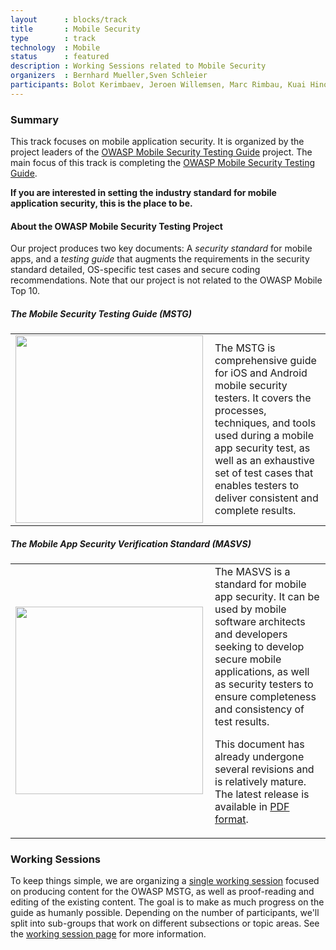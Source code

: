 ```yaml
---
layout      : blocks/track
title       : Mobile Security
type        : track
technology  : Mobile
status      : featured
description : Working Sessions related to Mobile Security
organizers  : Bernhard Mueller,Sven Schleier
participants: Bolot Kerimbaev, Jeroen Willemsen, Marc Rimbau, Kuai Hinojosa
---
```


### Summary

This track focuses on mobile application security. It is organized by the project leaders of the [OWASP Mobile Security Testing Guide](https://www.owasp.org/index.php/OWASP_Mobile_Security_Testing_Guide) project. The main focus of this track is completing the [OWASP Mobile Security Testing Guide](https://github.com/OWASP/owasp-mstg).

**If you are interested in setting the industry standard for mobile application security, this is the place to be.**

#### About the OWASP Mobile Security Testing Project

Our project produces two key documents: A *security standard* for mobile apps, and a *testing guide* that augments the requirements in the security standard detailed, OS-specific test cases and secure coding recommendations. Note that our project is not related to the OWASP Mobile Top 10.

##### The Mobile Security Testing Guide (MSTG)

<table><tr><td>
<img width="300px"  src="https://www.owasp.org/images/e/e5/Mstg-mini-2.jpg" align="left"/>
</td><td>
The MSTG is comprehensive guide for iOS and Android mobile security testers. It covers the processes, techniques, and tools used during a mobile app security test, as well as an exhaustive set of test cases that enables testers to deliver consistent and complete results.
</td></tr>
</table>

##### The Mobile App Security Verification Standard (MASVS)

<table><tr><td>
<img width="300px" src="https://www.owasp.org/images/7/7b/Masvs-sample-mini.jpg" align="left"/>
</td><td>
The MASVS is a standard for mobile app security. It can be used by mobile software architects and developers seeking to develop secure mobile applications, as well as security testers to ensure completeness and consistency of test results.

This document has already undergone several revisions and is relatively mature. The latest release is available in [PDF format](https://github.com/OWASP/owasp-masvs/releases/download/0.9.3/OWASP_Mobile_AppSec_Verification_Standard_v0.9.3.pdf).

</td></tr>
</table>

### Working Sessions

To keep things simple, we are organizing a [single working session](http://owaspsummit.org/Working-Sessions/Mobile-Security/MSTG.html) focused on producing content for the OWASP MSTG, as well as proof-reading and editing of the existing content. The goal is to make as much progress on the guide as humanly possible. Depending on the number of participants, we'll split into sub-groups that work on different subsections or topic areas. See the [working session page](http://owaspsummit.org/Working-Sessions/Mobile-Security/MSTG.html) for more information.

